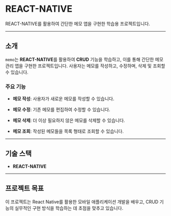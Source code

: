 # REACT-NATIVE

REACT-NATIVE를 활용하여 간단한 메모 앱을 구현한 학습용 프로젝트입니다.

---



## 소개

`memo`는 **REACT-NATIVE**를 활용하여 **CRUD** 기능을 학습하고, 이를 통해 간단한 메모 관리 앱을 구현한 프로젝트입니다. 사용자는 메모를 작성하고, 수정하며, 삭제 및 조회할 수 있습니다.

### **주요 기능**   

- **메모 작성**: 사용자가 새로운 메모를 작성할 수 있습니다.

- **메모 수정**: 기존 메모를 편집하여 수정할 수 있습니다.

- **메모 삭제**: 더 이상 필요하지 않은 메모를 삭제할 수 있습니다.

- **메모 조회**: 작성된 메모들을 목록 형태로 조회할 수 있습니다.

---

## **기술 스택**  

- **REACT-NATIVE**
---
## **프로젝트 목표** ##
이 프로젝트는 React Native를 활용한 모바일 애플리케이션 개발을 배우고, CRUD 기능의 실무적인 구현 방식을 학습하는 데 초점을 맞추고 있습니다.







